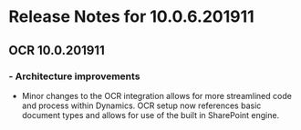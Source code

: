 # Release Notes for 10.0.6.201911
## OCR 10.0.201911
### - Architecture improvements
- <div>Minor changes to the OCR integration allows for more streamlined code and process within Dynamics. OCR setup now references basic document types and allows for use of the built in SharePoint engine.</div>
